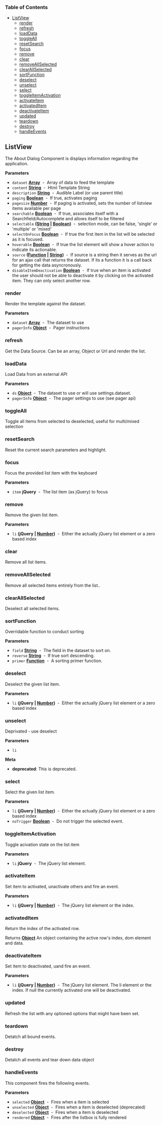 <!-- Generated by documentation.js. Update this documentation by updating the source code. -->

### Table of Contents

-   [ListView](#listview)
    -   [render](#render)
    -   [refresh](#refresh)
    -   [loadData](#loaddata)
    -   [toggleAll](#toggleall)
    -   [resetSearch](#resetsearch)
    -   [focus](#focus)
    -   [remove](#remove)
    -   [clear](#clear)
    -   [removeAllSelected](#removeallselected)
    -   [clearAllSelected](#clearallselected)
    -   [sortFunction](#sortfunction)
    -   [deselect](#deselect)
    -   [unselect](#unselect)
    -   [select](#select)
    -   [toggleItemActivation](#toggleitemactivation)
    -   [activateItem](#activateitem)
    -   [activatedItem](#activateditem)
    -   [deactivateItem](#deactivateitem)
    -   [updated](#updated)
    -   [teardown](#teardown)
    -   [destroy](#destroy)
    -   [handleEvents](#handleevents)

## ListView

The About Dialog Component is displays information regarding the application.

**Parameters**

-   `dataset` **[Array](https://developer.mozilla.org/en-US/docs/Web/JavaScript/Reference/Global_Objects/Array)**  -  Array of data to feed the template
-   `content` **[String](https://developer.mozilla.org/en-US/docs/Web/JavaScript/Reference/Global_Objects/String)**  -  Html Template String
-   `description` **[String](https://developer.mozilla.org/en-US/docs/Web/JavaScript/Reference/Global_Objects/String)**  -  Audible Label (or use parent title)
-   `paging` **[Boolean](https://developer.mozilla.org/en-US/docs/Web/JavaScript/Reference/Global_Objects/Boolean)**  -  If true, activates paging
-   `pagesize` **[Number](https://developer.mozilla.org/en-US/docs/Web/JavaScript/Reference/Global_Objects/Number)**  -  If paging is activated, sets the number of listview items available per page
-   `searchable` **[Boolean](https://developer.mozilla.org/en-US/docs/Web/JavaScript/Reference/Global_Objects/Boolean)**  -  If true, associates itself with a Searchfield/Autocomplete and allows itself to be filtered
-   `selectable` **([String](https://developer.mozilla.org/en-US/docs/Web/JavaScript/Reference/Global_Objects/String) \| [Boolean](https://developer.mozilla.org/en-US/docs/Web/JavaScript/Reference/Global_Objects/Boolean))**  -   selection mode, can be false, 'single' or 'multiple' or 'mixed'
-   `selectOnFocus` **[Boolean](https://developer.mozilla.org/en-US/docs/Web/JavaScript/Reference/Global_Objects/Boolean)**  -   If true the first item in the list will be selected as it is focused.
-   `hoverable` **[Boolean](https://developer.mozilla.org/en-US/docs/Web/JavaScript/Reference/Global_Objects/Boolean)**  -   If true the list element will show a hover action to indicate its actionable.
-   `source` **([Function](https://developer.mozilla.org/en-US/docs/Web/JavaScript/Reference/Statements/function) \| [String](https://developer.mozilla.org/en-US/docs/Web/JavaScript/Reference/Global_Objects/String))**  -  If source is a string then it serves as the url for an ajax call that returns the dataset. If its a function it is a call back for getting the data asyncronously.
-   `disableItemDeactivation` **[Boolean](https://developer.mozilla.org/en-US/docs/Web/JavaScript/Reference/Global_Objects/Boolean)**  -  If true when an item is activated the user should not be able to deactivate it by clicking on the activated item. They can only select another row.

### render

Render the template against the dataset.

**Parameters**

-   `dataset` **[Array](https://developer.mozilla.org/en-US/docs/Web/JavaScript/Reference/Global_Objects/Array)**  -  The dataset to use
-   `pagerInfo` **[Object](https://developer.mozilla.org/en-US/docs/Web/JavaScript/Reference/Global_Objects/Object)**  -  Pager instructions

### refresh

Get the Data Source. Can be an array, Object or Url and render the list.

### loadData

Load Data from an external API

**Parameters**

-   `ds` **[Object](https://developer.mozilla.org/en-US/docs/Web/JavaScript/Reference/Global_Objects/Object)**  -  The dataset to use or will use settings.dataset.
-   `pagerInfo` **[Object](https://developer.mozilla.org/en-US/docs/Web/JavaScript/Reference/Global_Objects/Object)**  -  The pager settings to use (see pager api)

### toggleAll

Toggle all items from selected to deselected, useful for multi/mixed selection

### resetSearch

Reset the current search parameters and highlight.

### focus

Focus the provided list item with the keyboard

**Parameters**

-   `item` **jQuery**  -  The list item (as jQuery) to focus

### remove

Remove the given list item.

**Parameters**

-   `li` **(jQuery | [Number](https://developer.mozilla.org/en-US/docs/Web/JavaScript/Reference/Global_Objects/Number))**  -  Either the actually jQuery list element or a zero based index

### clear

Remove all list items.

### removeAllSelected

Remove all selected items entirely from the list..

### clearAllSelected

Deselect all selected items.

### sortFunction

Overridable function to conduct sorting

**Parameters**

-   `field` **[String](https://developer.mozilla.org/en-US/docs/Web/JavaScript/Reference/Global_Objects/String)**  -  The field in the dataset to sort on.
-   `reverse` **[String](https://developer.mozilla.org/en-US/docs/Web/JavaScript/Reference/Global_Objects/String)**  -  If true sort descending.
-   `primer` **[Function](https://developer.mozilla.org/en-US/docs/Web/JavaScript/Reference/Statements/function)**  -  A sorting primer function.

### deselect

Deselect the given list item.

**Parameters**

-   `li` **(jQuery | [Number](https://developer.mozilla.org/en-US/docs/Web/JavaScript/Reference/Global_Objects/Number))**  -  Either the actually jQuery list element or a zero based index

### unselect

Deprivated - use deselect

**Parameters**

-   `li`  

**Meta**

-   **deprecated**: This is deprecated.


### select

Select the given list item.

**Parameters**

-   `li` **(jQuery | [Number](https://developer.mozilla.org/en-US/docs/Web/JavaScript/Reference/Global_Objects/Number))**  -  Either the actually jQuery list element or a zero based index
-   `noTrigger` **[Boolean](https://developer.mozilla.org/en-US/docs/Web/JavaScript/Reference/Global_Objects/Boolean)**  -  Do not trigger the selected event.

### toggleItemActivation

Toggle acivation state on the list item

**Parameters**

-   `li` **jQuery**  -  The jQuery list element.

### activateItem

Set item to activated, unactivate others and fire an event.

**Parameters**

-   `li` **(jQuery | [Number](https://developer.mozilla.org/en-US/docs/Web/JavaScript/Reference/Global_Objects/Number))**  -  The jQuery list element or the index.

### activatedItem

Return the index of the activated row.

Returns **[Object](https://developer.mozilla.org/en-US/docs/Web/JavaScript/Reference/Global_Objects/Object)** An object containing the active row's index, dom element and data.

### deactivateItem

Set item to deactivated, uand fire an event.

**Parameters**

-   `li` **(jQuery | [Number](https://developer.mozilla.org/en-US/docs/Web/JavaScript/Reference/Global_Objects/Number))**  -  The jQuery list element. The li element or the index. If null the currently activated one will be deactivated.

### updated

Refresh the list with any optioned options that might have been set.

### teardown

Detatch all bound events.

### destroy

Detatch all events and tear down data object

### handleEvents

This component fires the following events.

**Parameters**

-   `selected` **[Object](https://developer.mozilla.org/en-US/docs/Web/JavaScript/Reference/Global_Objects/Object)**  -  Fires when a item is selected
-   `unselected` **[Object](https://developer.mozilla.org/en-US/docs/Web/JavaScript/Reference/Global_Objects/Object)**  -  Fires when a item is deselected (deprecated)
-   `deselected` **[Object](https://developer.mozilla.org/en-US/docs/Web/JavaScript/Reference/Global_Objects/Object)**  -  Fires when a item is deselected
-   `rendered` **[Object](https://developer.mozilla.org/en-US/docs/Web/JavaScript/Reference/Global_Objects/Object)**  -  Fires after the listbox is fully rendered
